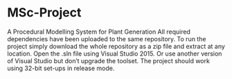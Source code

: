 # MSc-Project
 A Procedural Modelling System for Plant Generation
All required dependencies have been uploaded to the same repository. To run the project simply download the whole repository as a zip file and extract at any location. Open the .sln file using Visual Studio 2015. Or use another version of Visual Studio but don’t upgrade the toolset. The project should work using 32-bit set-ups in release mode.
